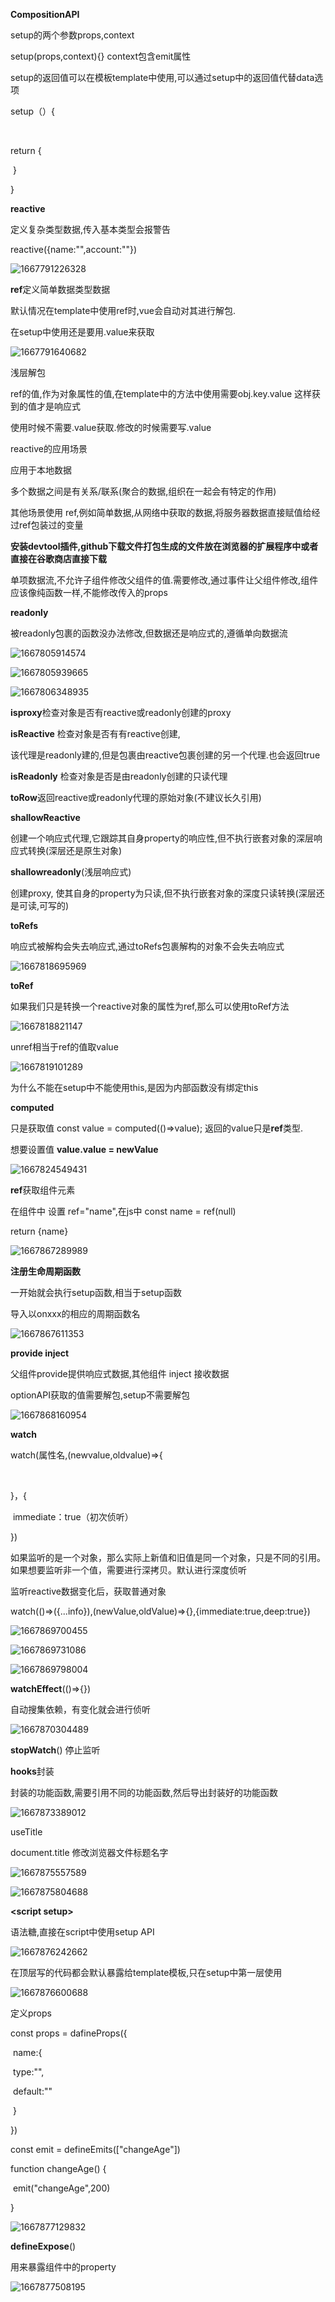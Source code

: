 **CompositionAPI**

setup的两个参数props,context

setup(props,context){}   context包含emit属性

setup的返回值可以在模板template中使用,可以通过setup中的返回值代替data选项

setup（）{

​	

return	{



​	}

}



**reactive**

定义复杂类型数据,传入基本类型会报警告

reactive({name:"",account:""})

![1667791226328](C:\Users\dyqiang\AppData\Roaming\Typora\typora-user-images\1667791226328.png)

**ref**定义简单数据类型数据

默认情况在template中使用ref时,vue会自动对其进行解包.

在setup中使用还是要用.value来获取

![1667791640682](C:\Users\dyqiang\AppData\Roaming\Typora\typora-user-images\1667791640682.png)

浅层解包

ref的值,作为对象属性的值,在template中的方法中使用需要obj.key.value 这样获到的值才是响应式

使用时候不需要.value获取.修改的时候需要写.value



reactive的应用场景

应用于本地数据

多个数据之间是有关系/联系(聚合的数据,组织在一起会有特定的作用)

其他场景使用 ref,例如简单数据,从网络中获取的数据,将服务器数据直接赋值给经过ref包装过的变量



**安装devtool插件,github下载文件打包生成的文件放在浏览器的扩展程序中或者直接在谷歌商店直接下载**



单项数据流,不允许子组件修改父组件的值.需要修改,通过事件让父组件修改,组件应该像纯函数一样,不能修改传入的props

**readonly**

被readonly包裹的函数没办法修改,但数据还是响应式的,遵循单向数据流

![1667805914574](C:\Users\dyqiang\AppData\Roaming\Typora\typora-user-images\1667805914574.png)

![1667805939665](C:\Users\dyqiang\AppData\Roaming\Typora\typora-user-images\1667805939665.png)

![1667806348935](C:\Users\dyqiang\AppData\Roaming\Typora\typora-user-images\1667806348935.png)

**isproxy**检查对象是否有reactive或readonly创建的proxy

**isReactive** 检查对象是否有有reactive创建,

该代理是readonly建的,但是包裹由reactive包裹创建的另一个代理.也会返回true

**isReadonly** 检查对象是否是由readonly创建的只读代理

**toRow**返回reactive或readonly代理的原始对象(不建议长久引用)

**shallowReactive**

创建一个响应式代理,它跟踪其自身property的响应性,但不执行嵌套对象的深层响应式转换(深层还是原生对象)

**shallowreadonly**(浅层响应式)

创建proxy, 使其自身的property为只读,但不执行嵌套对象的深度只读转换(深层还是可读,可写的)

**toRefs**

响应式被解构会失去响应式,通过toRefs包裹解构的对象不会失去响应式

![1667818695969](C:\Users\dyqiang\AppData\Roaming\Typora\typora-user-images\1667818695969.png)

**toRef**

如果我们只是转换一个reactive对象的属性为ref,那么可以使用toRef方法

![1667818821147](C:\Users\dyqiang\AppData\Roaming\Typora\typora-user-images\1667818821147.png)

unref相当于ref的值取value

![1667819101289](C:\Users\dyqiang\AppData\Roaming\Typora\typora-user-images\1667819101289.png)

为什么不能在setup中不能使用this,是因为内部函数没有绑定this

**computed**

只是获取值 const value =  computed(()=>value); 返回的value只是**ref**类型.

想要设置值 **value.value = newValue**

![1667824549431](C:\Users\dyqiang\AppData\Roaming\Typora\typora-user-images\1667824549431.png)

**ref**获取组件元素

在组件中 设置 ref="name",在js中 const name = ref(null) 

return {name}

![1667867289989](C:\Users\dyqiang\AppData\Roaming\Typora\typora-user-images\1667867289989.png)

**注册生命周期函数**

一开始就会执行setup函数,相当于setup函数

导入以onxxx的相应的周期函数名

![1667867611353](C:\Users\dyqiang\AppData\Roaming\Typora\typora-user-images\1667867611353.png)

**provide inject**

父组件provide提供响应式数据,其他组件 inject 接收数据

optionAPI获取的值需要解包,setup不需要解包

![1667868160954](C:\Users\dyqiang\AppData\Roaming\Typora\typora-user-images\1667868160954.png)

**watch**

watch(属性名,(newvalue,oldvalue)=>{

​	

}，{

​	immediate：true（初次侦听）

})

如果监听的是一个对象，那么实际上新值和旧值是同一个对象，只是不同的引用。如果想要监听非一个值，需要进行深拷贝。默认进行深度侦听

监听reactive数据变化后，获取普通对象

watch(()=>({...info}),(newValue,oldValue)=>{},{immediate:true,deep:true})

![1667869700455](C:\Users\dyqiang\AppData\Roaming\Typora\typora-user-images\1667869700455.png)

![1667869731086](C:\Users\dyqiang\AppData\Roaming\Typora\typora-user-images\1667869731086.png)

![1667869798004](C:\Users\dyqiang\AppData\Roaming\Typora\typora-user-images\1667869798004.png)

**watchEffect**(()=>{})

自动搜集依赖，有变化就会进行侦听

![1667870304489](C:\Users\dyqiang\AppData\Roaming\Typora\typora-user-images\1667870304489.png)

**stopWatch**()  停止监听

**hooks**封装

封装的功能函数,需要引用不同的功能函数,然后导出封装好的功能函数

![1667873389012](C:\Users\dyqiang\AppData\Roaming\Typora\typora-user-images\1667873389012.png)

useTitle

document.title 修改浏览器文件标题名字

![1667875557589](C:\Users\dyqiang\AppData\Roaming\Typora\typora-user-images\1667875557589.png)

![1667875804688](C:\Users\dyqiang\AppData\Roaming\Typora\typora-user-images\1667875804688.png)

**\<script setup>**

语法糖,直接在script中使用setup API

![1667876242662](C:\Users\dyqiang\AppData\Roaming\Typora\typora-user-images\1667876242662.png)

在顶层写的代码都会默认暴露给template模板,只在setup中第一层使用

![1667876600688](C:\Users\dyqiang\AppData\Roaming\Typora\typora-user-images\1667876600688.png)

定义props

const props = dafineProps({

​	name:{

​		type:"",

​		default:""

​	}

})

const emit = defineEmits(["changeAge"])

function changeAge() {

​	emit("changeAge",200)

}

![1667877129832](C:\Users\dyqiang\AppData\Roaming\Typora\typora-user-images\1667877129832.png)

**defineExpose**()

用来暴露组件中的property

![1667877508195](C:\Users\dyqiang\AppData\Roaming\Typora\typora-user-images\1667877508195.png)

